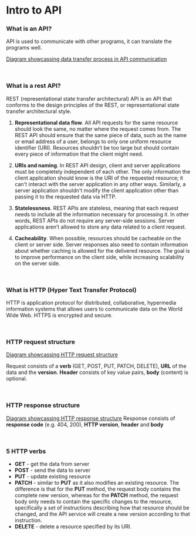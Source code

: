 # Intro to API

### What is an API?
API is used to communicate with other programs, it can translate the programs well.

[Diagram showcassing data transfer process in API communication](C:\Users\iveta_6esu9b1\PycharmProjects\tech241\pythonAndAPIs\Screenshot_5.png)

<br />

### What is a rest API?
REST (representational state transfer architectural) API is an API that conforms to the design principles of the REST, or representational state transfer architectural style. 

1. **Representational data flow**. All API requests for the same resource should look the same, no matter where the request comes from. The REST API should ensure that the same piece of data, such as the name or email address of a user, belongs to only one uniform resource identifier (URI). Resources shouldn’t be too large but should contain every piece of information that the client might need.

2. **URIs and naming**. In REST API design, client and server applications must be completely independent of each other. The only information the client application should know is the URI of the requested resource; it can't interact with the server application in any other ways. Similarly, a server application shouldn't modify the client application other than passing it to the requested data via HTTP.

3. **Statelessness**. REST APIs are stateless, meaning that each request needs to include all the information necessary for processing it. In other words, REST APIs do not require any server-side sessions. Server applications aren’t allowed to store any data related to a client request.

4. **Cacheability**. When possible, resources should be cacheable on the client or server side. Server responses also need to contain information about whether caching is allowed for the delivered resource. The goal is to improve performance on the client side, while increasing scalability on the server side.

<br />

### What is HTTP (Hyper Text Transfer Protocol)
HTTP is application protocol for distributed, collaborative, hypermedia information systems that allows users to communicate data on the World Wide Web. HTTPS is encrypted and secure.

<br />

### HTTP request structure

[Diagram showcassing HTTP request structure](C:\Users\iveta_6esu9b1\PycharmProjects\tech241\pythonAndAPIs\Screenshot_1.png)

Request consists of a **verb** (GET, POST, PUT, PATCH, DELETE), **URL** of the data and the **version**. **Header** consists of key value pairs, **body** (content) is optional.

<br />

### HTTP response structure
[Diagram showcassing HTTP response structure](C:\Users\iveta_6esu9b1\PycharmProjects\tech241\pythonAndAPIs\Screenshot_2.png)
Response consists of **response code** (e.g. 404, 200), **HTTP version**, **header** and **body** 

<br />

### 5 HTTP verbs
 - **GET** - get the data from server
 - **POST** - send the data to server
 - **PUT** - update existing resource
 - **PATCH** - similar to **PUT** as it also modifies an existing resource. The difference is that for the **PUT** method, the request body contains the complete new version, whereas for the **PATCH** method, the request body only needs to contain the specific changes to the resource, specifically a set of instructions describing how that resource should be changed, and the API service will create a new version according to that instruction.
 - **DELETE** - delete a resource specified by its URI.
